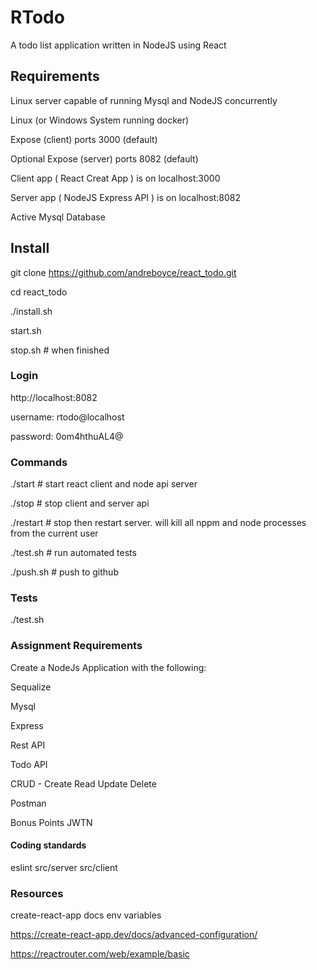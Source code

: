 # RTodo

A todo list application written in NodeJS using React

## Requirements

Linux server capable of running Mysql and NodeJS concurrently

Linux (or Windows System running docker)

Expose (client) ports 3000 (default)

Optional Expose (server) ports 8082 (default)

Client app ( React Creat App ) is on localhost:3000

Server app ( NodeJS Express API ) is on localhost:8082

Active Mysql Database

## Install

git clone https://github.com/andreboyce/react_todo.git

cd react_todo

./install.sh

start.sh

stop.sh \# when finished

### Login

http://localhost:8082

username: rtodo@localhost

password: 0om4hthuAL4@

### Commands

./start # start react client and node api server

./stop # stop client and server api

./restart # stop then restart server. will kill all nppm and node processes from the current user

./test.sh # run automated tests

./push.sh # push to github

### Tests

./test.sh

### Assignment Requirements

Create a NodeJs Application with the following:

Sequalize

Mysql

Express

Rest API

Todo API

CRUD - Create Read Update Delete

Postman

Bonus Points JWTN

#### Coding standards

eslint src/server src/client

### Resources

create-react-app docs env variables

https://create-react-app.dev/docs/advanced-configuration/

https://reactrouter.com/web/example/basic
